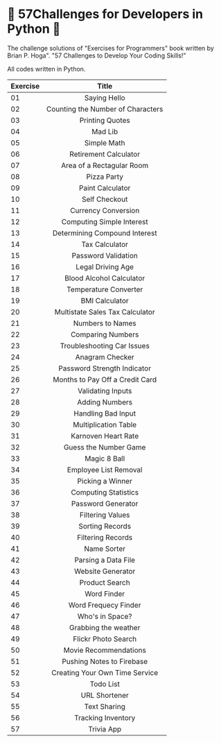 # 🐍 57Challenges for Developers in Python 🐍

The challenge solutions of "Exercises for Programmers" book written by Brian P. Hoga". "57 Challenges to Develop Your Coding Skills!”

All codes written in Python.

|    Exercise   | Title                                                   |
|-----------|:-----------------------------------------------------------------------------: |
|  01   |  Saying Hello  | 
|  02   |  Counting the Number of Characters  |
|  03   |  Printing Quotes   |
|  04   |  Mad Lib|
|  05   |  Simple Math  |
|  06   |  Retirement Calculator |
|  07   |  Area of a Rectagular Room  |
|  08   |  Pizza Party     |
|  09   |  Paint Calculator     |
|  10   |  Self Checkout   |
|  11   |  Currency Conversion     |
|  12   |  Computing Simple Interest  |
|  13   |  Determining Compound Interest |
|  14   |  Tax Calculator|     
|  15   |  Password Validation     | 
|  16   |  Legal Driving Age      |     
|  17   |  Blood Alcohol Calculator|    
|  18   |  Temperature Converter|    
|  19   |  BMI Calculator   |
|  20   |  Multistate Sales Tax Calculator    |
|  21   |  Numbers to Names      |
|  22   |  Comparing Numbers      |
|  23   |  Troubleshooting Car Issues|
|  24   |  Anagram Checker      |
|  25   |  Password Strength Indicator     |
|  26   |  Months to Pay Off a Credit Card    |
|  27   |  Validating Inputs     |
|  28   |  Adding Numbers     |
|  29   |  Handling Bad Input     |
|  30   |  Multiplication Table      |
|  31   |  Karnoven Heart Rate      |
|  32   |  Guess the Number Game      |
|  33   |  Magic 8 Ball     |
|  34   |  Employee List Removal      |
|  35   |  Picking a Winner     |
|  36   |  Computing Statistics      |
|  37   |  Password Generator      |
|  38   |  Filtering Values      |
|  39   |  Sorting Records      |
|  40   |  Filtering Records      |
|  41   |  Name Sorter      |
|  42   |  Parsing a Data File      |
|  43   |  Website Generator      |
|  44   |  Product Search      |
|  45   |  Word Finder      |
|  46   |  Word Frequecy Finder      |
|  47   |  Who's in Space?     |
|  48   |  Grabbing the weather      |
|  49   |  Flickr Photo Search      |
|  50   |  Movie Recommendations      |
|  51   |  Pushing Notes to Firebase      |
|  52   |  Creating Your Own Time Service      |
|  53   |  Todo List      |
|  54   |  URL Shortener      |
|  55   |  Text Sharing      |
|  56   |  Tracking Inventory      |
|  57   |  Trivia App      |

